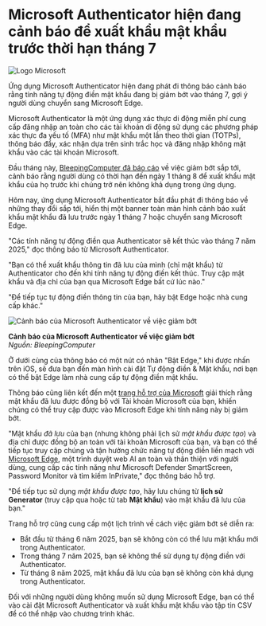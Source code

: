 # Microsoft Authenticator hiện đang cảnh báo để xuất khẩu mật khẩu trước thời hạn tháng 7

![Logo Microsoft](https://www.bleepstatic.com/content/hl-images/2024/10/04/Microsoft.jpg)

Ứng dụng Microsoft Authenticator hiện đang phát đi thông báo cảnh báo rằng tính năng tự động điền mật khẩu đang bị giảm bớt vào tháng 7, gợi ý người dùng chuyển sang Microsoft Edge.

Microsoft Authenticator là một ứng dụng xác thực di động miễn phí cung cấp đăng nhập an toàn cho các tài khoản di động sử dụng các phương pháp xác thực đa yếu tố (MFA) như mật khẩu một lần theo thời gian (TOTPs), thông báo đẩy, xác nhận dựa trên sinh trắc học và đăng nhập không mật khẩu vào các tài khoản Microsoft.

Đầu tháng này, [BleepingComputer đã báo cáo](https://www.bleepingcomputer.com/news/security/microsoft-ends-authenticator-password-autofill-moves-users-to-edge/) về việc giảm bớt sắp tới, cảnh báo rằng người dùng có thời hạn đến ngày 1 tháng 8 để xuất khẩu mật khẩu của họ trước khi chúng trở nên không khả dụng trong ứng dụng.

Hôm nay, ứng dụng Microsoft Authenticator bắt đầu phát đi thông báo về những thay đổi sắp tới, hiển thị một banner toàn màn hình cảnh báo xuất khẩu mật khẩu đã lưu trước ngày 1 tháng 7 hoặc chuyển sang Microsoft Edge.

"Các tính năng tự động điền qua Authenticator sẽ kết thúc vào tháng 7 năm 2025," đọc thông báo từ Microsoft Authenticator.

"Bạn có thể xuất khẩu thông tin đã lưu của mình (chỉ mật khẩu) từ Authenticator cho đến khi tính năng tự động điền kết thúc. Truy cập mật khẩu và địa chỉ của bạn qua Microsoft Edge bất cứ lúc nào."

"Để tiếp tục tự động điền thông tin của bạn, hãy bật Edge hoặc nhà cung cấp khác."

![Cảnh báo của Microsoft Authenticator về việc giảm bớt](https://www.bleepstatic.com/images/news/Microsoft/m/microsoft-authenticator/password-autofill-deprecation/microsoft-authenticator-warning.jpg)

**Cảnh báo của Microsoft Authenticator về việc giảm bớt**  
_Nguồn: BleepingComputer_

Ở dưới cùng của thông báo có một nút có nhãn "Bật Edge," khi được nhấn trên iOS, sẽ đưa bạn đến màn hình cài đặt Tự động điền & Mật khẩu, nơi bạn có thể bật Edge làm nhà cung cấp tự động điền mật khẩu.

Thông báo cũng liên kết đến một [trang hỗ trợ của Microsoft](https://support.microsoft.com/en-us/account-billing/changes-to-microsoft-authenticator-autofill-09fd75df-dc04-4477-9619-811510805ab6) giải thích rằng mật khẩu đã lưu được đồng bộ với Tài khoản Microsoft của bạn, khiến chúng có thể truy cập được vào Microsoft Edge khi tính năng này bị giảm bớt.

"Mật khẩu _đã lưu_ của bạn (nhưng không phải lịch sử _mật khẩu được tạo_) và địa chỉ được đồng bộ an toàn với tài khoản Microsoft của bạn, và bạn có thể tiếp tục truy cập chúng và tận hưởng chức năng tự động điền liền mạch với [Microsoft Edge](https://www.microsoft.com/edge/), một trình duyệt web AI an toàn và thân thiện với người dùng, cung cấp các tính năng như Microsoft Defender SmartScreen, Password Monitor và tìm kiếm InPrivate," đọc thông báo hỗ trợ.

"Để tiếp tục sử dụng _mật khẩu được tạo_, hãy lưu chúng từ **lịch sử Generator** (truy cập qua hoặc từ tab **Mật khẩu**) vào mật khẩu đã lưu của bạn."

Trang hỗ trợ cũng cung cấp một lịch trình về cách việc giảm bớt sẽ diễn ra:

* Bắt đầu từ tháng 6 năm 2025, bạn sẽ không còn có thể lưu mật khẩu mới trong Authenticator.
* Trong tháng 7 năm 2025, bạn sẽ không thể sử dụng tự động điền với Authenticator.
* Từ tháng 8 năm 2025, mật khẩu đã lưu của bạn sẽ không còn khả dụng trong Authenticator.

Đối với những người dùng không muốn sử dụng Microsoft Edge, bạn có thể vào cài đặt Microsoft Authenticator và xuất khẩu mật khẩu vào tập tin CSV để có thể nhập vào chương trình khác.